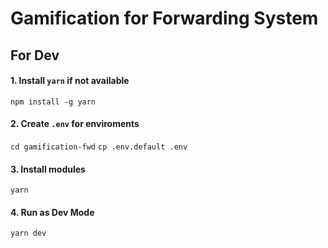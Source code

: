 # Gamification for Forwarding System

## For Dev

#### 1. Install `yarn` if not available
`npm install -g yarn`

#### 2. Create `.env` for enviroments
`cd gamification-fwd`
`cp .env.default .env`

#### 3. Install modules
`yarn`

#### 4. Run as Dev Mode
`yarn dev`

